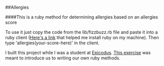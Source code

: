 ##Allergies

####This is a ruby method for determining allergies based on an allergies score

To use it just copy the code from the lib/fizzbuzz.rb file and paste it into a ruby client ([Here's a link](http://www.learnhowtoprogram.com/lessons/installing-ruby) that helped me install ruby on my machine). Then type 'allergies(your-score-here)' in the client.

I built this project while I was a student at [Epicodus](http://www.epicodus.com/). [This exercise](http://www.learnhowtoprogram.com/lessons/fizzbuzz-title-case-allergies-psychology-test) was meant to introduce us to writing our own ruby methods.
